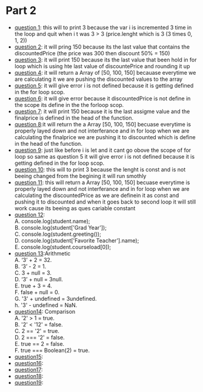 # Part 2

- [question 1](/expose/part2-question1.js): this will to print 3 because the var i is incremented 3 time in the loop and quit when i t was 3 > 3 (price.lenght which is 3 (3 times 0, 1, 2))
- [question 2](/expose/part2-question2.js): it will pring 150 because its the last value that contains the discountedPrice (the price was 300 then discount 50% = 150)
- [question 3](/expose/part2-question3.js): it will print 150 because its the last value that been hold in for loop which is using hte last value of discountePrice and rounding it up
- [question 4](/expose/part2-question4.js): it will return a Array of [50, 100, 150] becauase everytime we are calculating it we are pushing the discounted values to the array
- [question 5](/expose/part2-question5.js): it will give error i is not defined because it is getting defined in the for loop scop.
- [question 6](/expose/part2-question6.js): it will give error because it discountedPrice is not define in the scope its define in the the forloop scop.
- [question 7](/expose/part2-question7.js): it will print 150 because it is the last assigme value and the finalprice is defined in the head of the function.
- [question 8](/expose/part2-question8.js):it will return the a Array [50, 100, 150] becuase everytime is properly layed down and not interferance and in for loop when we are calculating the finalprice we are pushing it to discounted which is define in the head of the function.
- [question 9](/expose/part2-question9.js): just like before i is let and it cant go obove the scope of for loop so same as question 5 it will give error i is not defined because it is getting defined in the for loop scop.
- [question 10](/expose/part2-question10.js): this will to print 3 because the lenght is const and is not beeing changed from the begining it will run smothly 
- [question 11](/expose/part2-question11.js): this will return a Array [50, 100, 150] becuase everytime is properly layed down and not interferance and in for loop when we are calculating the discountedPrice as we are definein it as const and pushing it to discounted and when it goes back to second loop it will still work cause its beeing as ques cariable constant
- [question 12](/expose/part2-question12.js): <br>
        A. console.log(student.name);<br>
        B. console.log(student['Grad Year']);<br>
        C. console.log(student.greeting());<br>
        D. console.log(student['Favorite Teacher'].name);<br>
        E. console.log(student.courseload[0]);<br>
- [question 13](/expose/part2-question13.js):Arithmetic <br>
        A. ‘3’ + 2 = 32.<br>
        B. ‘3’ - 2 = 1.<br>
        C. 3 + null = 3.<br>
        D. ‘3’ + null = 3null.<br>
        E. true + 3 = 4.<br>
        F. false + null = 0.<br>
        G. '3' + undefined = 3undefined.<br>
        h. '3' - undefined = NaN.<br>
- [question14](part2-question14.js): Comparison <br> 
A. '2' > 1 = true.<br>
B. '2' < '12' = false.<br>
C. 2 == '2' = true.<br>
D. 2 === '2' = false.<br>
E. true == 2 = false.<br>
F. true === Boolean(2) = true.<br>
- [question15](part2-question15.js):
- [question16](part2-question16.js): 
- [question17](part2-question17.js):
- [question18](part2-question18.js): 
- [question19](part2-question19.js): 
